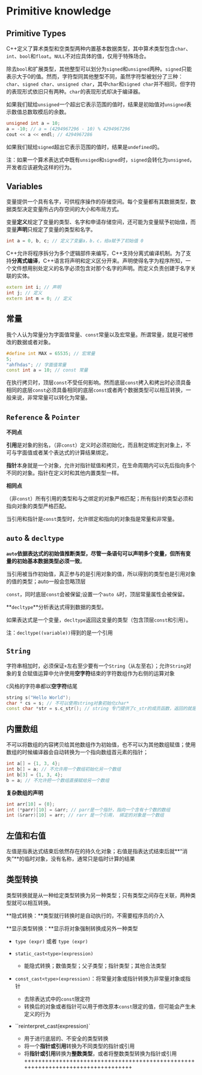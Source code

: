# Primitive knowledge

## Primitive Types

C++定义了算术类型和空类型两种内置基本数据类型，其中算术类型包含`char`、`int`、`bool`和`float`。`NULL`不对应具体的值，仅用于特殊场合。

除去`bool`和扩展类型，其他整型可以划分为`signed`和`unsigned`两种。`signed`只能表示大于0的值。然而，字符型同其他整型不同，虽然字符型被划分了三种：`char`、`signed char`、`unsigned char`，其中`char`和`signed char`并不相同，但字符的表现形式依旧只有两种。`char`的表现形式却决于编译器。

如果我们赋给`unsigned`一个超出它表示范围的值时，结果是初始值对`unsigned`表示数值总数取模后的余数。

```cpp
unsigned int a = 10;
a = -10; // a = (4294967296 - 10) % 4294967296
cout << a << endl; // 4294967286
```

如果我们赋给`signed`超出它表示范围的值时，结果是`undefined`的。

注：如果一个算术表达式中既有`unsiged`和`signed`时，`signed`会转化为`unsigned`，开发者应该避免这样的行为。

## Variables

变量提供一个具有名字，可供程序操作的存储空间。每个变量都有其数据类型，数据类型决定变量所占内存空间的大小和布局方式。

变量**定义**规定了变量的类型、名字和申请存储空间，还可能为变量赋予初始值，而变量**声明**只规定了变量的类型和名字。

```cpp
int a = 0, b, c; // 定义了变量a，b，c，给a赋予了初始值 0
```

C++允许将程序拆分为多个逻辑部件来编写，C++支持分离式编译机制。为了支持**分离式编译**，C++语言将声明和定义区分开来。声明使得名字为程序所知，一个文件想用别处定义的名字必须包含对那个名字的声明。而定义负责创建于名字关联的实体。

```cpp
extern int i; // 声明
int j; // 定义
extern int m = 0; // 定义
```

## 常量

我个人认为常量分为字面值常量、`const`常量以及宏常量。所谓常量，就是可被修改的数据或者对象。

```cpp
#define int MAX = 65535; // 宏常量
5;
"ahfhdas"; // 字面值常量
const int a = 10; // const 常量
```

在执行拷贝时，顶层`const`不受任何影响。然而底层`const`拷入和拷出时必须具备相同的底层`const`必须具备相同的底层`const`或者两个数据类型可以相互转换，一般来说，非常常量可以转化为常量。

## `Reference` & `Pointer`

**不同点**

**引用**是对象的别名，（非`const`）定义时必须初始化，而且制定绑定到对象上，不可与字面值或者某个表达式的计算结果绑定。

**指针**本身就是一个对象，允许对指针赋值和拷贝，在生命周期内可以先后指向多个不同的对象。指针在定义时和其他内置类型一样。

**相同点**

（非`const`）所有引用的类型和与之绑定的对象严格匹配；所有指针的类型必须和指向对象的类型严格匹配。

当引用和指针是`const`类型时，允许绑定和指向的对象指是常量和非常量。

## `auto` & `decltype`

**`auto`**依据表达式的初始值推断类型，尽管一条语句可以声明多个变量，但所有变量的初始基本数据类型**必须一致**。

当引用被当作初始值，真正参与的是引用对象的值，所以得到的类型也是引用对象的值的类型；auto一般会忽略顶层

`const`，同时底层`const`会被保留;设置一个`auto &`时，顶层常量属性会被保留。

**`decltype`**分析表达式得到数据的类型。

如果表达式是一个变量，`decltype`返回这变量的类型（包含顶层`const`和引用）。

注：`decltype((variable))`得到的是一个引用

## **`String`**

字符串相加时，必须保证`+`左右至少要有一个`String`（从左至右）；允许`String`对象的复合赋值运算中允许使用**空字符**结束的字符数组作为右侧的运算对象

`C`风格的字符串都以**空字符**结尾

```cpp
string s("Hello World");
char * cs = s; // 不可以使用string对象初始化char*
const char *str = s.c_str(); // string 专门提供了c_str的成员函数，返回的就是cosnt char *str;
```

## 内置数组

不可以将数组的内容拷贝给其他数组作为初始值，也不可以为其他数组赋值；使用数组的时候编译器会自动转换为一个指向数组首元素的指针；

```cpp
int a[] = {1, 3, 4};
int b[] = a; // 不允许用一个数组初始化另一个数组
int b[3] = {1, 3, 4};
b = a; // 不允许把一个数组直接赋给另一个数组
```

**复杂数组的声明**

```cpp
int arr[10] = {0};
int (*parr)[10] = &arr; // parr是一个指针，指向一个含有十个数的数组
int (&rarr)[10] = arr; // rarr 是一个引用， 绑定的对象是一个数组
```

## 左值和右值

左值是指表达式结束后依然存在的持久化对象；右值是指表达式结束后就**“消失”**的临时对象，没有名称，通常只是临时计算的结果

## 类型转换

类型转换就是从一种给定类型转换为另一种类型；只有类型之间存在关联，两种类型就可以相互转换。

**隐式转换：**类型就行转换时是自动执行的，不需要程序员的介入

**显示类型转换：**显示将对象强制转换成另外一种类型

+ `type (expr)`  或者 `type (expr)`

+ `static_cast<type>(expression)`
  + 能隐式转换；数值类型；父子类型；指针类型；其他合法类型
+ `const_cast<type>(expression)`：将常量对象或指针转换为非常量对象或指针
  + 去除表达式中的`const`限定符
  + 转换后的对象或者指针可以用于修改原本`const`限定的值，但可能会产生未定义的行为
+ ``reinterpret_cast<type>(expression)`
  + 用于进行底层的、不安全的类型转换
  + 将一个**指针或引用**转换为不同类型的指针或引用
  + 将**指针或引用**转换为**整数类型**，或者将整数类型转换为指针或引用
++++++++++++++++++++++++++++++++++++++++++++++++++++++++++++++++++++++++++++++++
